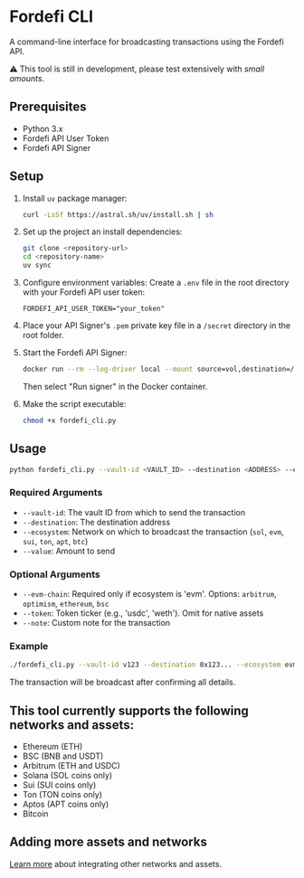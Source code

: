 # Fordefi CLI

A command-line interface for broadcasting transactions using the Fordefi API.

⚠️ This tool is still in development, please test extensively with _small amounts_.

## Prerequisites

- Python 3.x
- Fordefi API User Token
- Fordefi API Signer

## Setup

1. Install `uv` package manager:
   ```bash
   curl -LsSf https://astral.sh/uv/install.sh | sh
   ```

2. Set up the project an install dependencies:
   ```bash
   git clone <repository-url>
   cd <repository-name>
   uv sync
   ```

3. Configure environment variables:
   Create a `.env` file in the root directory with your Fordefi API user token:
   ```plaintext
   FORDEFI_API_USER_TOKEN="your_token"
   ```
4. Place your API Signer's `.pem` private key file in a `/secret` directory in the root folder.

5. Start the Fordefi API Signer:
   ```bash
   docker run --rm --log-driver local --mount source=vol,destination=/storage -it fordefi.jfrog.io/fordefi/api-signer:latest
   ```
   Then select "Run signer" in the Docker container.

6. Make the script executable:
   ```bash
   chmod +x fordefi_cli.py
   ```

## Usage

```bash
python fordefi_cli.py --vault-id <VAULT_ID> --destination <ADDRESS> --ecosystem <NETWORK> --value <AMOUNT> [OPTIONS]
```

### Required Arguments

- `--vault-id`: The vault ID from which to send the transaction
- `--destination`: The destination address
- `--ecosystem`: Network on which to broadcast the transaction (`sol`, `evm`, `sui`, `ton`, `apt`, `btc`)
- `--value`: Amount to send

### Optional Arguments

- `--evm-chain`: Required only if ecosystem is 'evm'. Options: `arbitrum`, `optimism`, `ethereum`, `bsc`
- `--token`: Token ticker (e.g., 'usdc', 'weth'). Omit for native assets
- `--note`: Custom note for the transaction

### Example

```bash
./fordefi_cli.py --vault-id v123 --destination 0x123... --ecosystem evm --evm-chain ethereum --value 1.5 --token usdc --note "Test transfer"
```

The transaction will be broadcast after confirming all details.

## This tool currently supports the following networks and assets:

- Ethereum (ETH)
- BSC (BNB and USDT)
- Arbitrum (ETH and USDC)
- Solana (SOL coins only)
- Sui (SUI coins only)
- Ton (TON coins only)
- Aptos (APT coins only)
- Bitcoin


## Adding more assets and networks

[Learn more](https://docs.fordefi.com/reference/transaction-types) about integrating other networks and assets.

